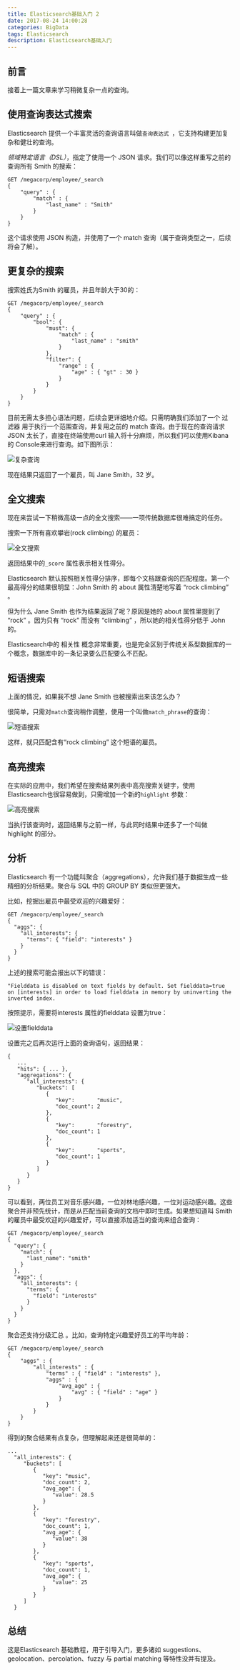 ```yaml
---
title: Elasticsearch基础入门 2
date: 2017-08-24 14:00:28
categories: BigData
tags: Elasticsearch
description: Elasticsearch基础入门
---
```


## 前言

接着上一篇文章来学习稍微复杂一点的查询。

## 使用查询表达式搜索

Elasticsearch 提供一个丰富灵活的查询语言叫做`查询表达式 `，它支持构建更加复杂和健壮的查询。

*领域特定语言（DSL）*，指定了使用一个 JSON 请求。我们可以像这样重写之前的查询所有 Smith 的搜索：

```
GET /megacorp/employee/_search
{
    "query" : {
        "match" : {
            "last_name" : "Smith"
        }
    }
}
```

这个请求使用 JSON 构造，并使用了一个 match 查询（属于查询类型之一，后续将会了解）。

## 更复杂的搜索

搜索姓氏为Smith 的雇员，并且年龄大于30的：

```
GET /megacorp/employee/_search
{
    "query" : {
        "bool": {
            "must": {
                "match" : {
                    "last_name" : "smith" 
                }
            },
            "filter": {
                "range" : {
                    "age" : { "gt" : 30 } 
                }
            }
        }
    }
}
```

目前无需太多担心语法问题，后续会更详细地介绍。只需明确我们添加了一个 过滤器 用于执行一个范围查询，并复用之前的 match 查询。由于现在的查询请求JSON 太长了，直接在终端使用curl 输入将十分麻烦，所以我们可以使用Kibana 的 Console来进行查询。如下图所示：

![复杂查询](/image/elasticsearch-search.png)

现在结果只返回了一个雇员，叫 Jane Smith，32 岁。

<!-- more -->

## 全文搜索

现在来尝试一下稍微高级一点的全文搜索——一项传统数据库很难搞定的任务。

搜索一下所有喜欢攀岩(rock climbing) 的雇员：

![全文搜索](/image/elasticsearch-complex-search.png)

返回结果中的`_score` 属性表示相关性得分。

Elasticsearch 默认按照相关性得分排序，即每个文档跟查询的匹配程度。第一个最高得分的结果很明显：John Smith 的 about 属性清楚地写着 “rock climbing” 。

但为什么 Jane Smith 也作为结果返回了呢？原因是她的 about 属性里提到了 “rock” 。因为只有 “rock” 而没有 “climbing” ，所以她的相关性得分低于 John 的。

Elasticsearch中的 相关性 概念非常重要，也是完全区别于传统关系型数据库的一个概念，数据库中的一条记录要么匹配要么不匹配。

## 短语搜索

上面的情况，如果我不想 Jane Smith 也被搜索出来该怎么办？

很简单，只需对`match`查询稍作调整，使用一个叫做`match_phrase`的查询：

![短语搜索](/image/elasticsearch-phrase-search.png)

这样，就只匹配含有“rock climbing” 这个短语的雇员。

## 高亮搜索

在实际的应用中，我们希望在搜索结果列表中高亮搜索关键字，使用Elasticsearch也很容易做到，只需增加一个新的`highlight` 参数：

![高亮搜索](/image/elasticsearch-highlight.png)

当执行该查询时，返回结果与之前一样，与此同时结果中还多了一个叫做 highlight 的部分。

## 分析

Elasticsearch 有一个功能叫聚合（aggregations），允许我们基于数据生成一些精细的分析结果。聚合与 SQL 中的 GROUP BY 类似但更强大。

比如，挖掘出雇员中最受欢迎的兴趣爱好：

```
GET /megacorp/employee/_search
{
  "aggs": {
    "all_interests": {
      "terms": { "field": "interests" }
    }
  }
}
```

上述的搜索可能会报出以下的错误：

```
"Fielddata is disabled on text fields by default. Set fielddata=true on [interests] in order to load fielddata in memory by uninverting the inverted index.
```

按照提示，需要将interests 属性的fielddata 设置为true：

![设置fielddata](/image/elasticsearch-mapping.png)

设置完之后再次运行上面的查询语句，返回结果：

```
{
   ...
   "hits": { ... },
   "aggregations": {
      "all_interests": {
         "buckets": [
            {
               "key":       "music",
               "doc_count": 2
            },
            {
               "key":       "forestry",
               "doc_count": 1
            },
            {
               "key":       "sports",
               "doc_count": 1
            }
         ]
      }
   }
}
```

可以看到，两位员工对音乐感兴趣，一位对林地感兴趣，一位对运动感兴趣。这些聚合并非预先统计，而是从匹配当前查询的文档中即时生成。如果想知道叫 Smith 的雇员中最受欢迎的兴趣爱好，可以直接添加适当的查询来组合查询：

```
GET /megacorp/employee/_search
{
  "query": {
    "match": {
      "last_name": "smith"
    }
  },
  "aggs": {
    "all_interests": {
      "terms": {
        "field": "interests"
      }
    }
  }
}
```

聚合还支持分级汇总 。比如，查询特定兴趣爱好员工的平均年龄：

```
GET /megacorp/employee/_search
{
    "aggs" : {
        "all_interests" : {
            "terms" : { "field" : "interests" },
            "aggs" : {
                "avg_age" : {
                    "avg" : { "field" : "age" }
                }
            }
        }
    }
}
```

得到的聚合结果有点复杂，但理解起来还是很简单的：

```
...
  "all_interests": {
     "buckets": [
        {
           "key": "music",
           "doc_count": 2,
           "avg_age": {
              "value": 28.5
           }
        },
        {
           "key": "forestry",
           "doc_count": 1,
           "avg_age": {
              "value": 38
           }
        },
        {
           "key": "sports",
           "doc_count": 1,
           "avg_age": {
              "value": 25
           }
        }
     ]
  }
```

## 总结

这是Elasticsearch 基础教程，用于引导入门，更多诸如 suggestions、geolocation、percolation、fuzzy 与 partial matching 等特性没并有提及。

